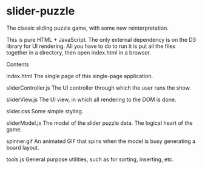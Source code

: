 # slider-puzzle
The classic sliding puzzle game, with some new reinterpretation.

This is pure HTML + JavaScript.  The only external dependency is on the D3 library for UI rendering.
All you have to do to run it is put all the files together in a directory, then open index.html in a
browser.


Contents

index.html
The single page of this single-page application.

sliderController.js
The UI controller through which the user runs the show.

sliderView.js
The UI view, in which all rendering to the DOM is done.

slider.css
Some simple styling.

sliderModel.js
The model of the slider puzzle data.  The logical heart of the game.

spinner.gif
An animated GIF that spins when the model is busy generating a board layout.

tools.js
General purpose utilities, such as for sorting, inserting, etc.
